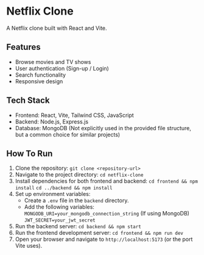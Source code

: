 # Netflix Clone

A Netflix clone built with React and Vite.

## Features

*   Browse movies and TV shows
*   User authentication (Sign-up / Login)
*   Search functionality
*   Responsive design

## Tech Stack

*   Frontend: React, Vite, Tailwind CSS, JavaScript
*   Backend: Node.js, Express.js
*   Database: MongoDB (Not explicitly used in the provided file structure, but a common choice for similar projects)

## How To Run

1.  Clone the repository:
    `git clone <repository-url>`
2.  Navigate to the project directory:
    `cd netflix-clone`
3.  Install dependencies for both frontend and backend:
    `cd frontend && npm install`
    `cd ../backend && npm install`
4.  Set up environment variables:
    *   Create a `.env` file in the `backend` directory.
    *   Add the following variables:
        `MONGODB_URI=your_mongodb_connection_string` (If using MongoDB)
        `JWT_SECRET=your_jwt_secret`
5.  Run the backend server:
    `cd backend && npm start`
6.  Run the frontend development server:
    `cd frontend && npm run dev`
7.  Open your browser and navigate to `http://localhost:5173` (or the port Vite uses).
